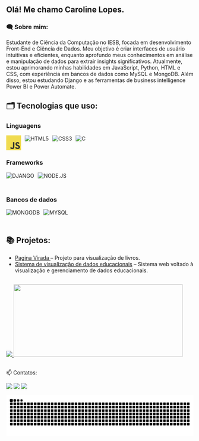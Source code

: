 ## Olá! Me chamo Caroline Lopes.  

### 🗨️ Sobre mim:  
Estudante de Ciência da Computação no IESB, focada em desenvolvimento Front-End e Ciência de Dados. Meu objetivo é criar interfaces de usuário intuitivas e eficientes, enquanto aprofundo meus conhecimentos em análise e manipulação de dados para extrair insights significativos. Atualmente, estou aprimorando minhas habilidades em JavaScript, Python, HTML e CSS, com experiência em bancos de dados como MySQL e MongoDB. Além disso, estou estudando Django e as ferramentas de business intelligence Power BI e Power Automate.

## 🗂️ Tecnologias que uso:
### Linguagens
<div style="display: flex; gap: 10px; align-items: center;">
  <img src="https://raw.githubusercontent.com/github/explore/80688e429a7d4ef2fca1e82350fe8e3517d3494d/topics/javascript/javascript.png" alt="JAVASCRIPT" style="height: 40px;">
  <img src="https://cdn.jsdelivr.net/gh/devicons/devicon@latest/icons/html5/html5-original.svg" alt="HTML5" style="height: 40px;">
  <img src="https://cdn.jsdelivr.net/gh/devicons/devicon@latest/icons/css3/css3-original.svg" alt="CSS3" style="height: 40px;">
  <img src="https://cdn.jsdelivr.net/gh/devicons/devicon@latest/icons/c/c-original.svg" alt="C" style="height: 40px;">
</div>

### Frameworks
<div style="display: flex; gap: 10px; align-items: center;">
  <img src="https://cdn.jsdelivr.net/gh/devicons/devicon@latest/icons/django/django-plain.svg" alt="DJANGO" style="height: 40px;">
  <img src="https://cdn.jsdelivr.net/gh/devicons/devicon@latest/icons/nodejs/nodejs-original-wordmark.svg" alt="NODE.JS" style="height: 40px";>
</div>

### Bancos de dados
<div style="display: flex; gap: 10px; align-items: center;">
  <img src="https://cdn.jsdelivr.net/gh/devicons/devicon@latest/icons/mongodb/mongodb-original-wordmark.svg" alt="MONGODB" style="height: 40px";>
  <img src="https://cdn.jsdelivr.net/gh/devicons/devicon@latest/icons/mysql/mysql-plain-wordmark.svg" alt="MYSQL" style="height: 40px";>
</div>


## 📚 Projetos:

- [Pagina Virada ](https://github.com/lpmtm/site_busca_livros.git) – Projeto para visualização de livros. 
- [Sistema de visualização de dados educacionais](https://github.com/ianmelo1/Projeto-Integrador.git) – Sistema web voltado à visualização e gerenciamento de dados educacionais.

##

<div>
  <a href="https://github.com/lpmtm/github-readme-stats">
    <img width="350em" src="https://github-readme-stats.vercel.app/api/top-langs/?username=lpmtm&layout=compact&theme=tokyonight&hide_border=true&cache_seconds=60" />
    <img width="455em" height ="195em"src="https://github-readme-stats.vercel.app/api?username=lpmtm&show_icons=true&include_all_commits=true&theme=tokyonight&hide_border=true&cache_seconds=1800" />
  </a>
</div> 

##

📫 Contatos:  

  <a href="https://www.linkedin.com/in/caroline-lopes-martins-2911b734b/" target="_blank"><img src="https://img.shields.io/badge/-LinkedIn-%230077B5?style=for-the-badge&logo=linkedin&logoColor=white" target="_blank"></a>
  <a href="mailto:lpcarolinelopes@gmail.com"><img src="https://img.shields.io/badge/-Gmail-%23333?style=for-the-badge&logo=gmail&logoColor=white" target="_blank"></a>
  <a href="https://www.instagram.com/carol.lopees/" target="_blank"><img src="https://img.shields.io/badge/-Instagram-%23E4405F?style=for-the-badge&logo=instagram&logoColor=white" target="_blank"></a>


<picture>
  <source media="(prefers-color-scheme: dark)" srcset="https://raw.githubusercontent.com/lpmtm/lpmtm/output/github-contribution-grid-snake-dark.svg">
  <source media="(prefers-color-scheme: light)" srcset="https://raw.githubusercontent.com/lpmtm/lpmtm/output/github-contribution-grid-snake.svg">
  <img alt="github contribution grid snake animation" src="https://raw.githubusercontent.com/lpmtm/lpmtm/output/github-contribution-grid-snake.svg">
</picture>
